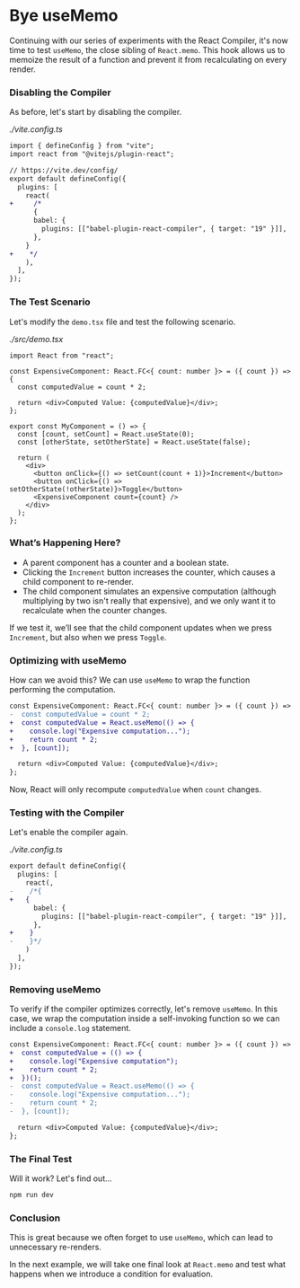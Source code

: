 # Bye useMemo

Continuing with our series of experiments with the React Compiler, it's now time to test `useMemo`, the close sibling of `React.memo`. This hook allows us to memoize the result of a function and prevent it from recalculating on every render.

### Disabling the Compiler

As before, let's start by disabling the compiler.

_./vite.config.ts_

```diff
import { defineConfig } from "vite";
import react from "@vitejs/plugin-react";

// https://vite.dev/config/
export default defineConfig({
  plugins: [
    react(
+     /*
      {
      babel: {
        plugins: [["babel-plugin-react-compiler", { target: "19" }]],
      },
    }
+    */
    ),
  ],
});
```

### The Test Scenario

Let's modify the `demo.tsx` file and test the following scenario.

_./src/demo.tsx_

```tsx
import React from "react";

const ExpensiveComponent: React.FC<{ count: number }> = ({ count }) => {
  const computedValue = count * 2;

  return <div>Computed Value: {computedValue}</div>;
};

export const MyComponent = () => {
  const [count, setCount] = React.useState(0);
  const [otherState, setOtherState] = React.useState(false);

  return (
    <div>
      <button onClick={() => setCount(count + 1)}>Increment</button>
      <button onClick={() => setOtherState(!otherState)}>Toggle</button>
      <ExpensiveComponent count={count} />
    </div>
  );
};
```

### What’s Happening Here?

- A parent component has a counter and a boolean state.
- Clicking the `Increment` button increases the counter, which causes a child component to re-render.
- The child component simulates an expensive computation (although multiplying by two isn't really that expensive), and we only want it to recalculate when the counter changes.

If we test it, we’ll see that the child component updates when we press `Increment`, but also when we press `Toggle`.

### Optimizing with useMemo

How can we avoid this? We can use `useMemo` to wrap the function performing the computation.

```diff
const ExpensiveComponent: React.FC<{ count: number }> = ({ count }) => {
-  const computedValue = count * 2;
+  const computedValue = React.useMemo(() => {
+    console.log("Expensive computation...");
+    return count * 2;
+  }, [count]);

  return <div>Computed Value: {computedValue}</div>;
};
```

Now, React will only recompute `computedValue` when `count` changes.

### Testing with the Compiler

Let's enable the compiler again.

_./vite.config.ts_

```diff
export default defineConfig({
  plugins: [
    react(,
-    /*{
+   {
      babel: {
        plugins: [["babel-plugin-react-compiler", { target: "19" }]],
      },
+    }
-    }*/
    )
  ],
});
```

### Removing useMemo

To verify if the compiler optimizes correctly, let's remove `useMemo`. In this case, we wrap the computation inside a self-invoking function so we can include a `console.log` statement.

```diff
const ExpensiveComponent: React.FC<{ count: number }> = ({ count }) => {
+  const computedValue = (() => {
+    console.log("Expensive computation");
+    return count * 2;
+  })();
-  const computedValue = React.useMemo(() => {
-    console.log("Expensive computation...");
-    return count * 2;
-  }, [count]);

  return <div>Computed Value: {computedValue}</div>;
};
```

### The Final Test

Will it work? Let's find out...

```bash
npm run dev
```

### Conclusion

This is great because we often forget to use `useMemo`, which can lead to unnecessary re-renders.

In the next example, we will take one final look at `React.memo` and test what happens when we introduce a condition for evaluation.
